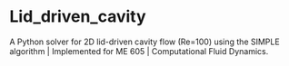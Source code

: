 # Lid_driven_cavity
A Python solver for 2D lid-driven cavity flow (Re=100) using the SIMPLE algorithm | Implemented for ME 605 | Computational Fluid Dynamics.
